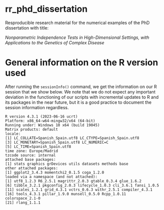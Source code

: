 # rr_phd_dissertation
Resproducible research material for the numerical examples of the PhD dissertation with title:

_Nonparametric Independence Tests in High-Dimensional Settings, with Applications to the Genetics of Complex Disease_


# General information on the R version used
After running the `sessionInfo()` command, we get the information on our R session that we show below. We note that we do not expect any important deviation in the functioning of our scripts with incremental updates to R and its packages in the near future, but it is a good practice to document the session information regardless.
```
R version 4.3.1 (2023-06-16 ucrt)
Platform: x86_64-w64-mingw32/x64 (64-bit)
Running under: Windows 10 x64 (build 19045)
Matrix products: default
locale:
[1] LC_COLLATE=Spanish_Spain.utf8 LC_CTYPE=Spanish_Spain.utf8
[3] LC_MONETARY=Spanish_Spain.utf8 LC_NUMERIC=C
[5] LC_TIME=Spanish_Spain.utf8
time zone: Europe/Madrid
tzcode source: internal
attached base packages:
[1] stats graphics grDevices utils datasets methods base
other attached packages:
[1] ggplot2_3.4.3 momentchi2_0.1.5 coga_1.2.0
loaded via a namespace (and not attached):
[1] utf8_1.2.3 R6_2.5.1 magrittr_2.0.3 gtable_0.3.4 glue_1.6.2
[6] tibble_3.2.1 pkgconfig_2.0.3 lifecycle_1.0.3 cli_3.6.1 fansi_1.0.5
[11] scales_1.2.1 grid_4.3.1 vctrs_0.6.3 withr_2.5.1 compiler_4.3.1
[16] tools_4.3.1 pillar_1.9.0 munsell_0.5.0 Rcpp_1.0.11 colorspace_2.1-0
[21] rlang_1.1.1
```
